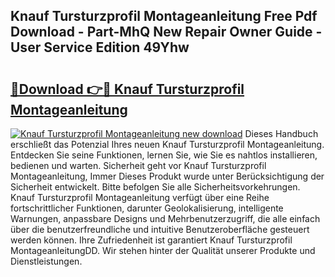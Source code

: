 ## Knauf Tursturzprofil Montageanleitung Free Pdf Download - Part-MhQ New Repair Owner Guide - User Service Edition 49Yhw

# <h2><a href="http://df7kvze.blite.top/?on=Knauf+Tursturzprofil+Montageanleitung">🔗Download 👉🔴 Knauf Tursturzprofil Montageanleitung</a></h2>

[![Knauf Tursturzprofil Montageanleitung new download](https://i.imgur.com/lujVjoI.png)](http://df7kvze.blite.top/?on=Knauf+Tursturzprofil+Montageanleitung)
Dieses Handbuch erschließt das Potenzial Ihres neuen Knauf Tursturzprofil Montageanleitung. Entdecken Sie seine Funktionen, lernen Sie, wie Sie es nahtlos installieren, bedienen und warten. Sicherheit geht vor Knauf Tursturzprofil Montageanleitung, Immer Dieses Produkt wurde unter Berücksichtigung der Sicherheit entwickelt. Bitte befolgen Sie alle Sicherheitsvorkehrungen. Knauf Tursturzprofil Montageanleitung verfügt über eine Reihe fortschrittlicher Funktionen, darunter Geolokalisierung, intelligente Warnungen, anpassbare Designs und Mehrbenutzerzugriff, die alle einfach über die benutzerfreundliche und intuitive Benutzeroberfläche gesteuert werden können. Ihre Zufriedenheit ist garantiert Knauf Tursturzprofil MontageanleitungDD. Wir stehen hinter der Qualität unserer Produkte und Dienstleistungen.
